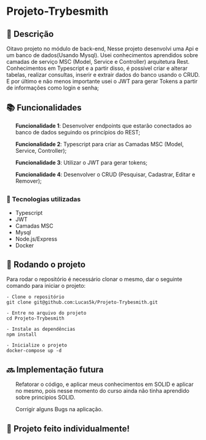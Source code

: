 # Projeto-Trybesmith

## :memo: Descrição
Oitavo projeto no módulo de back-end, Nesse projeto desenvolvi uma Api e um banco de dados(Usando Mysql).
Usei conhecimentos aprendidos sobre camadas de serviço MSC (Model, Service e Controller) arquitetura Rest. Conhecimentos em Typescript e a partir disso, é possível criar e alterar tabelas, realizar consultas, inserir e extrair dados do banco usando o CRUD.
E por último e não menos importante usei o JWT para gerar Tokens a partir de informações como login e senha;


## :books: Funcionalidades
<ol><b>Funcionalidade 1</b>: Desenvolver endpoints que estarão conectados ao banco de dados seguindo os princípios do REST;</ol>
<ol><b>Funcionalidade 2</b>: Typescript para criar as Camadas MSC (Model, Service, Controller);</ol>
<ol><b>Funcionalidade 3</b>: Utilizar o JWT para gerar tokens;</ol>
<ol><b>Funcionalidade 4</b>: Desenvolver o CRUD (Pesquisar, Cadastrar, Editar e Remover);</ol>


## <h3>:wrench: Tecnologias utilizadas</h3>
- Typescript
- JWT
- Camadas MSC
- Mysql
- Node.js/Express
- Docker

## :rocket: Rodando o projeto
Para rodar o repositório é necessário clonar o mesmo, dar o seguinte comando para iniciar o projeto:
```
- Clone o repositório
git clone git@github.com:Lucas5k/Projeto-Trybesmith.git

- Entre no arquivo do projeto
cd Projeto-Trybesmith

- Instale as dependências
npm install

- Inicialize o projeto
docker-compose up -d

```
## :soon: Implementação futura
<ol>Refatorar o código, e aplicar meus conhecimentos em SOLID e aplicar no mesmo, pois nesse momento do curso ainda não tinha aprendido sobre principios SOLID.</ol>
<ol>Corrigir alguns Bugs na aplicação.</ol>

## :handshake: Projeto feito individualmente!

